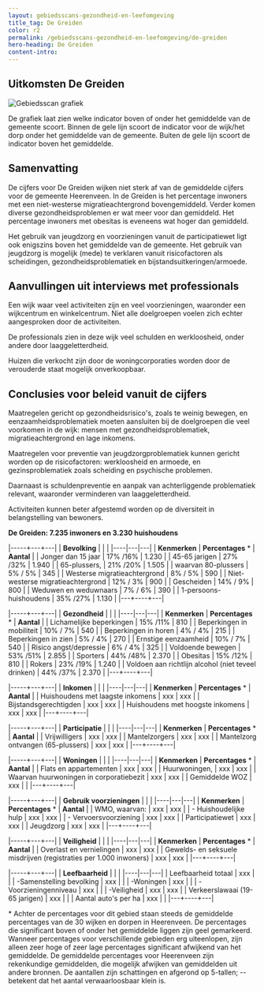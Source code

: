 ```yaml
---
layout: gebiedsscans-gezondheid-en-leefomgeving
title_tag: De Greiden
color: r2
permalink: /gebiedsscans-gezondheid-en-leefomgeving/de-greiden
hero-heading: De Greiden
content-intro:
---
```

## Uitkomsten De Greiden

![Gebiedsscan grafiek](/uploads/Grafieken_Gebiedsscans_Wijken-01.png)

De grafiek laat zien welke indicator boven of onder het gemiddelde van de gemeente scoort. Binnen de gele lijn scoort de indicator voor de wijk/het dorp onder het gemiddelde van de gemeente. Buiten de gele lijn scoort de indicator boven het gemiddelde.

## Samenvatting

De cijfers voor De Greiden wijken niet sterk af van de gemiddelde cijfers voor de gemeente Heerenveen. In de Greiden is het percentage inwoners met een niet-westerse migratieachtergrond bovengemiddeld. Verder komen diverse gezondheidsproblemen er wat meer voor dan gemiddeld. Het percentage inwoners met obesitas is eveneens wat hoger dan gemiddeld.

Het gebruik van jeugdzorg en voorzieningen vanuit de participatiewet ligt ook enigszins boven het gemiddelde van de gemeente. Het gebruik van jeugdzorg is mogelijk (mede) te verklaren vanuit risicofactoren als scheidingen, gezondheidsproblematiek en bijstandsuitkeringen/armoede.

## Aanvullingen uit interviews met professionals

Een wijk waar veel activiteiten zijn en veel voorzieningen, waaronder een wijkcentrum en winkelcentrum. Niet alle doelgroepen voelen zich echter aangesproken door de activiteiten.

De professionals zien in deze wijk veel schulden en werkloosheid, onder andere door laaggeletterdheid.

Huizen die verkocht zijn door de woningcorporaties worden door de verouderde staat mogelijk onverkoopbaar.


## Conclusies voor beleid vanuit de cijfers

Maatregelen gericht op gezondheidsrisico's, zoals te weinig bewegen, en eenzaamheidsproblematiek moeten aansluiten bij de doelgroepen die veel voorkomen in de wijk: mensen met gezondheidsproblematiek, migratieachtergrond en lage inkomens.

Maatregelen voor preventie van jeugdzorgproblematiek kunnen gericht worden op de risicofactoren: werkloosheid en armoede, en gezinsproblematiek zoals scheiding en psychische problemen.

Daarnaast is schuldenpreventie en aanpak van achterliggende problematiek relevant, waaronder verminderen van laaggeletterdheid.

Activiteiten kunnen beter afgestemd worden op de diversiteit in belangstelling van bewoners.

**De Greiden: 7.235 inwoners en 3.230 huishoudens**

|-----+---+---|
|  **Bevolking**  |  |    |
|----|---|---|
| **Kenmerken**                                       | **Percentages** * | **Aantal** |
| Jonger dan 15 jaar                                  | 17% /16%          | 1.230    |
| 45-65 jarigen                                       | 27% /32%         |  1.940   |
| 65-plussers,                                        |  21% /20%    |  1.505   |
| waarvan 80-plussers                                 | 5% / 5%      |  345   |
| Westerse migratieachtergrond                        |  8% / 5%         |  590   |
| Niet-westerse migratieachtergrond                   | 12% / 3%      | 900   |
| Gescheiden                                          | 14% / 9%       |  800   |
| Weduwen en weduwnaars                               | 7% / 6%    |  390   |
| 1-persoons-huishoudens                              |  35% /27%         |  1.130   |
|---+----+---|



|-----+---+---|
| **Gezondheid** |     |     |
|----|---|---|
| **Kenmerken** | **Percentages** * | **Aantal** |
| Lichamelijke beperkingen                            |  15% /11%   |  810   |
| Beperkingen in mobiliteit                           |  10% / 7%   |  540   |
| Beperkingen in horen                                |  4% / 4%   |  215   |
| Beperkingen in zien                                 |  5% / 4%   |  270   |
| Ernstige eenzaamheid                                |  10% / 7%   |  540   |
| Risico angst/depressie                              |  6% / 4%   |  325   |
| Voldoende bewegen                                   |  53% /51%   |  2.855   |
| Sporters                                            |  44% /48%   |  2.370   |
| Obesitas                                            |  15% /12%   |  810   |
| Rokers                                              |  23% /19%   |  1.240   |
| Voldoen aan richtlijn alcohol (niet teveel drinken) |  44% /37%   |  2.370   |
|---+----+---|




|-----+---+---|
| **Inkomen** |     |     |
|----|---|---|
| **Kenmerken**                                       | **Percentages** * | **Aantal** |
| Huishoudens met laagste inkomens                    |  xxx      |   xxx      |
| Bijstandsgerechtigden                               |  xxx      |   xxx      |
| Huishoudens met hoogste inkomens                    |  xxx      |   xxx      |
|---+----+---|



|-----+---+---|
| **Participatie** |     |     |
|----|---|---|
| **Kenmerken**                                       | **Percentages** * | **Aantal** |
| Vrijwilligers                                       |  xxx     |   xxx      |
| Mantelzorgers                                       |  xxx     |   xxx      |
| Mantelzorg ontvangen (65-plussers)                  |  xxx     |   xxx      |
|---+----+---|



|-----+---+---|
| **Woningen** |     |     |
|----|---|---|
| **Kenmerken** | **Percentages** * | **Aantal** |
| Flats en appartementen                              | xxx |  xxx |
| Huurwoningen,                                       | xxx |  xxx |
| Waarvan huurwoningen in corporatiebezit             | xxx |  xxx |
| Gemiddelde WOZ                                      | xxx |      |
|---+----+---|



|-----+---+---|
| **Gebruik voorzieningen** |     |     |
|----|---|---|
| **Kenmerken** | **Percentages** * | **Aantal** |
| WMO, waarvan:                                       | xxx | xxx |
| - Huishoudelijke hulp                                 | xxx | xxx |
| - Vervoersvoorziening                                 | xxx | xxx |
| Participatiewet                                     | xxx | xxx |
| Jeugdzorg                                           | xxx | xxx |
|---+----+---|

|-----+---+---|
| **Veiligheid** |     |     |
|----|---|---|
| **Kenmerken** | **Percentages** * | **Aantal** |
| Overlast en vernielingen                                           | xxx | xxx |
| Gewelds- en seksuele misdrijven (registraties per 1.000 inwoners)  | xxx | xxx |
|---+----+---|

|-----+---+---|
| **Leefbaarheid** |     |     |
|----|---|---|
| Leefbaarheid totaal                                | xxx |                     |
| -Samenstelling bevolking                           | xxx |                     |
| -Woningen                                          | xxx |                     |
| -Voorzieningenniveau                               | xxx |                     |
| -Veiligheid                                        | xxx | xxx |
| Verkeerslawaai (19-65 jarigen)                     | xxx |                     |
| Aantal auto's per ha                               | xxx |                     |
|---+----+---|


\* Achter de percentages voor dit gebied staan steeds de gemiddelde percentages van de 30 wijken en dorpen in Heerenveen. De percentages die significant boven of onder het gemiddelde liggen zijn geel gemarkeerd. Wanneer percentages voor verschillende gebieden erg uiteenlopen, zijn alleen zeer hoge of zeer lage percentages significant afwijkend van het gemiddelde. De gemiddelde percentages voor Heerenveen zijn rekenkundige gemiddelden, die mogelijk afwijken van gemiddelden uit andere bronnen. De aantallen zijn schattingen en afgerond op 5-tallen; -- betekent dat het aantal verwaarloosbaar klein is.




